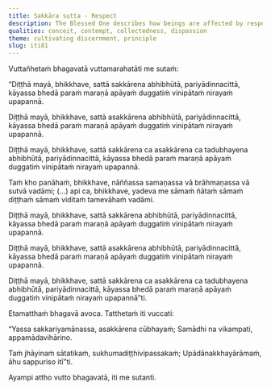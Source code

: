```yaml
---
title: Sakkāra sutta - Respect
description: The Blessed One describes how beings are affected by respect and disrespect, and how this affects their rebirth. The true person is one who is collected, detached, and delights in the ending of grasping.
qualities: conceit, contempt, collectedness, dispassion
theme: cultivating discernment, principle
slug: iti81
---
```


Vuttañhetaṁ bhagavatā vuttamarahatāti me sutaṁ:

“Diṭṭhā mayā, bhikkhave, sattā sakkārena abhibhūtā, pariyādinnacittā, kāyassa bhedā paraṁ maraṇā apāyaṁ duggatiṁ vinipātaṁ nirayaṁ upapannā.

Diṭṭhā mayā, bhikkhave, sattā asakkārena abhibhūtā, pariyādinnacittā, kāyassa bhedā paraṁ maraṇā apāyaṁ duggatiṁ vinipātaṁ nirayaṁ upapannā.

Diṭṭhā mayā, bhikkhave, sattā sakkārena ca asakkārena ca tadubhayena abhibhūtā, pariyādinnacittā, kāyassa bhedā paraṁ maraṇā apāyaṁ duggatiṁ vinipātaṁ nirayaṁ upapannā.

Taṁ kho panāhaṁ, bhikkhave, nāññassa samaṇassa vā brāhmaṇassa vā sutvā vadāmi; (…) api ca, bhikkhave, yadeva me sāmaṁ ñātaṁ sāmaṁ diṭṭhaṁ sāmaṁ viditaṁ tamevāhaṁ vadāmi.

Diṭṭhā mayā, bhikkhave, sattā sakkārena abhibhūtā, pariyādinnacittā, kāyassa bhedā paraṁ maraṇā apāyaṁ duggatiṁ vinipātaṁ nirayaṁ upapannā.

Diṭṭhā mayā, bhikkhave, sattā asakkārena abhibhūtā, pariyādinnacittā, kāyassa bhedā paraṁ maraṇā apāyaṁ duggatiṁ vinipātaṁ nirayaṁ upapannā.

Diṭṭhā mayā, bhikkhave, sattā sakkārena ca asakkārena ca tadubhayena abhibhūtā, pariyādinnacittā, kāyassa bhedā paraṁ maraṇā apāyaṁ duggatiṁ vinipātaṁ nirayaṁ upapannā”ti.

Etamatthaṁ bhagavā avoca. Tatthetaṁ iti vuccati:

“Yassa sakkariyamānassa,
asakkārena cūbhayaṁ;
Samādhi na vikampati,
appamādavihārino.

Taṁ jhāyinaṁ sātatikaṁ,
sukhumadiṭṭhivipassakaṁ;
Upādānakkhayārāmaṁ,
āhu sappuriso itī”ti.

Ayampi attho vutto bhagavatā, iti me sutanti.
